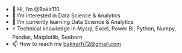 - 👋 Hi, I’m @Bakir110
- 👀 I’m interested in Data Science & Analytics
- 🌱 I’m currently learning Data Science & Analytics
- ⚡ Technical knowledge in Mysql, Excel, Power Bi, Python, Numpy, Pandas, Matplotlib, Seaborn
- 📫 How to reach me bakirarfi72@gmail.com

<!---
Bakir110/Bakir110 is a ✨ special ✨ repository because its `README.md` (this file) appears on your GitHub profile.
You can click the Preview link to take a look at your changes.
--->
